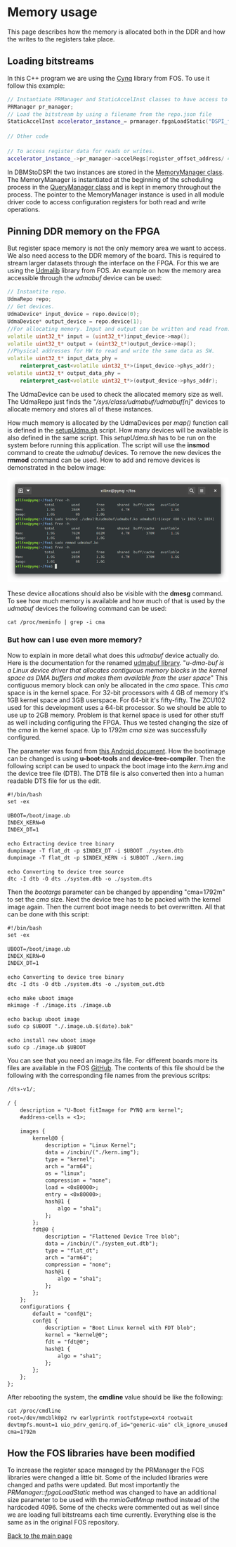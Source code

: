 # Memory usage

This page describes how the memory is allocated both in the DDR and how the writes to the registers take place.

## Loading bitstreams

In this C++ program we are using the [Cynq](https://github.com/FPGA-Research-Manchester/fos/blob/fdac37e188e217293d296d9973c22500c8a4367c/cynq/cynq.h) library from FOS. To use it follow this example:

```C++
// Instantiate PRManager and StaticAccelInst classes to have access to the register space
PRManager pr_manager;
// Load the bitstream by using a filename from the repo.json file
StaticAccelInst accelerator_instance_= prmanager.fpgaLoadStatic("DSPI_filtering");

// Other code

// To access register data for reads or writes.
accelerator_instance_->pr_manager->accelRegs[register_offset_address/ 4] = register data
```

In DBMStoDSPI the two instances are stored in the [MemoryManager class](../src/fpga_managing/memory_manager.hpp). The MemoryManager is instantiated at the beginning of the scheduling process in the [QueryManager class](../src/query_managing/query_manager.hpp) and is kept in memory throughout the process. The pointer to the MemoryManager instance is used in all module driver code to access configuration registers for both read and write operations. 

## Pinning DDR memory on the FPGA

But register space memory is not the only memory area we want to access. We also need access to the DDR memory of the board. This is required to stream larger datasets through the interface on the FPGA. For this we are using the [Udmalib](https://github.com/FPGA-Research-Manchester/fos/blob/fdac37e188e217293d296d9973c22500c8a4367c/udmalib/udma.h) library from FOS. An example on how the memory area accessible through the *udmabuf* device can be used:

```C++
// Instantite repo.
UdmaRepo repo;
// Get devices.
UdmaDevice* input_device = repo.device(0);
UdmaDevice* output_device = repo.device(1);
//For allocating memory. Input and output can be written and read from.
volatile uint32_t* input = (uint32_t*)input_device->map();
volatile uint32_t* output = (uint32_t*)output_device->map();
//Physical addresses for HW to read and write the same data as SW.
volatile uint32_t* input_data_phy =
    reinterpret_cast<volatile uint32_t*>(input_device->phys_addr);
volatile uint32_t* output_data_phy =
    reinterpret_cast<volatile uint32_t*>(output_device->phys_addr);
```

The UdmaDevice can be used to check the allocated memory size as well. The UdmaRepo just finds the "*/sys/class/udmabuf/udmabuf[n]*" devices to allocate memory and stores all of these instances.

How much memory is allocated by the UdmaDevices per *map()* function call is defined in the [setupUdma.sh](https://github.com/FPGA-Research-Manchester/fos/blob/f457cc33e99c606ca18e06abd669c237b71055ba/udmalib/setupUdma.sh#L2) script. How many devices will be available is also defined in the same script. This *setupUdma.sh* has to be run on the system before running this application. The script will use the **insmod** command to create the *udmabuf* devices. To remove the new devices the **rmmod** command can be used. How to add and remove devices is demonstrated in the below image:

![Removing and adding devices](./create_remove_device.png)

These device allocations should also be visible with the **dmesg** command. To see how much memory is available and how much of that is used by the *udmabuf* devices the following command can be used: 

```
cat /proc/meminfo | grep -i cma
```

### But how can I use even more memory?

Now to explain in more detail what does this *udmabuf* device actually do. Here is the documentation for the renamed [udmabuf library](https://github.com/ikwzm/udmabuf). 
"*u-dma-buf is a Linux device driver that allocates contiguous memory blocks in the kernel space as DMA buffers and makes them available from the user space*"
This contiguous memory block can only be allocated in the *cma* space. This *cma* space is in the kernel space. For 32-bit processors with 4 GB of memory it's 1GB kernel space and 3GB userspace. For 64-bit it's fifty-fifty. The ZCU102 used for this development uses a 64-bit processor. So we should be able to use up to 2GB memory. Problem is that kernel space is used for other stuff as well including configuring the FPGA. Thus we tested changing the size of the *cma* in the kernel space. Up to 1792m *cma* size was successfully configured. 

The parameter was found from [this Android document](https://android.googlesource.com/kernel/exynos/+/android-exynos-3.4/Documentation/contiguous-memory.txt?fbclid=IwAR3aeX64eQU6sRFk3v_BzjHhtAP08om-5qfM91ztbjUoCQrQJmFopKlJlGY#310). How the bootimage can be changed is using **u-boot-tools** and **device-tree-compiler**. Then the following script can be used to unpack the boot image into the *kern.img* and the device tree file (DTB). The DTB file is also converted then into a human readable DTS file for us the edit.

```Shell
#!/bin/bash
set -ex

UBOOT=/boot/image.ub
INDEX_KERN=0
INDEX_DT=1

echo Extracting device tree binary
dumpimage -T flat_dt -p $INDEX_DT -i $UBOOT ./system.dtb
dumpimage -T flat_dt -p $INDEX_KERN -i $UBOOT ./kern.img

echo Converting to device tree source
dtc -I dtb -O dts ./system.dtb -o ./system.dts
```

Then the *bootargs* parameter can be changed by appending "cma=1792m" to set the *cma* size. Next the device tree has to be packed with the kernel image again. Then the current boot image needs to bet overwritten. All that can be done with this script:

```Shell
#!/bin/bash
set -ex

UBOOT=/boot/image.ub
INDEX_KERN=0
INDEX_DT=1

echo Converting to device tree binary
dtc -I dts -O dtb ./system.dts -o ./system_out.dtb

echo make uboot image
mkimage -f ./image.its ./image.ub

echo backup uboot image
sudo cp $UBOOT "./.image.ub.$(date).bak"

echo install new uboot image
sudo cp ./image.ub $UBOOT
```

You can see that you need an image.its file. For different boards more its files are available in the FOS [GitHub](https://github.com/FPGA-Research-Manchester/fos/blob/fdac37e188e217293d296d9973c22500c8a4367c/sd_card_images/build/PYNQ/sdbuild/boot/image_aarch64.its). The contents of this file should be the following with the corresponding file names from the previous scritps:

```
/dts-v1/;
 
/ {
    description = "U-Boot fitImage for PYNQ arm kernel";
    #address-cells = <1>;
 
    images {
        kernel@0 {
            description = "Linux Kernel";
            data = /incbin/("./kern.img");
            type = "kernel";
            arch = "arm64";
            os = "linux";
            compression = "none";
            load = <0x80000>;
            entry = <0x80000>;
            hash@1 {
                algo = "sha1";
            };
        };
        fdt@0 {
            description = "Flattened Device Tree blob";
            data = /incbin/("./system_out.dtb");
            type = "flat_dt";
            arch = "arm64";
            compression = "none";
            hash@1 {
                algo = "sha1";
            };
        };
    };
    configurations {
        default = "conf@1";
        conf@1 {
            description = "Boot Linux kernel with FDT blob";
            kernel = "kernel@0";
            fdt = "fdt@0";
            hash@1 {
                algo = "sha1";
            };
        };
    };
};
```

After rebooting the system, the **cmdline** value should be like the following:

```Shell
cat /proc/cmdline
root=/dev/mmcblk0p2 rw earlyprintk rootfstype=ext4 rootwait devtmpfs.mount=1 uio_pdrv_genirq.of_id="generic-uio" clk_ignore_unused cma=1792m
```

## How the FOS libraries have been modified

To increase the register space managed by the PRManager the FOS libraries were changed a little bit. Some of the included libraries were changed and paths were updated. But most importantly the *PRManager::fpgaLoadStatic* method was changed to have an additional size parameter to be used with the *mmioGetMmap* method instead of the hardcoded 4096. Some of the checks were commented out as well since we are loading full bitstreams each time currently. Everything else is the same as in the original FOS repository.

[Back to the main page](./README.md)